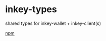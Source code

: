 # inkey-types
shared types for inkey-wallet + inkey-client(s)

[npm](https://www.npmjs.com/package/@thencc/inkey-types)
